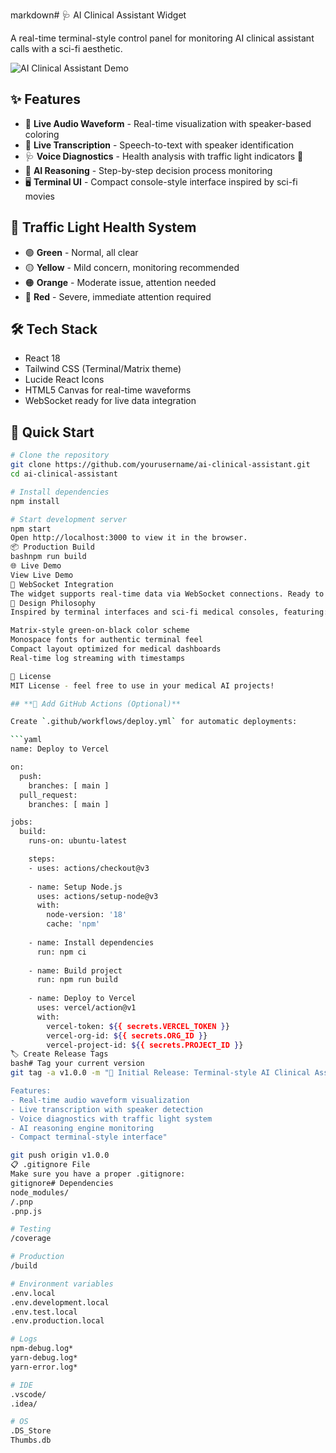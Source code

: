 markdown# 🩺 AI Clinical Assistant Widget

A real-time terminal-style control panel for monitoring AI clinical assistant calls with a sci-fi aesthetic.

![AI Clinical Assistant Demo](https://via.placeholder.com/800x400/000000/00ff00?text=AI+Clinical+Assistant+Terminal)

## ✨ Features

- 🎵 **Live Audio Waveform** - Real-time visualization with speaker-based coloring
- 💬 **Live Transcription** - Speech-to-text with speaker identification  
- 🩺 **Voice Diagnostics** - Health analysis with traffic light indicators 🚦
- 🧠 **AI Reasoning** - Step-by-step decision process monitoring
- 🖥️ **Terminal UI** - Compact console-style interface inspired by sci-fi movies

## 🚦 Traffic Light Health System

- 🟢 **Green** - Normal, all clear
- 🟡 **Yellow** - Mild concern, monitoring recommended
- 🟠 **Orange** - Moderate issue, attention needed  
- 🔴 **Red** - Severe, immediate attention required

## 🛠️ Tech Stack

- React 18
- Tailwind CSS (Terminal/Matrix theme)
- Lucide React Icons
- HTML5 Canvas for real-time waveforms
- WebSocket ready for live data integration

## 🚀 Quick Start

```bash
# Clone the repository
git clone https://github.com/yourusername/ai-clinical-assistant.git
cd ai-clinical-assistant

# Install dependencies
npm install

# Start development server
npm start
Open http://localhost:3000 to view it in the browser.
📦 Production Build
bashnpm run build
🌐 Live Demo
View Live Demo
🔌 WebSocket Integration
The widget supports real-time data via WebSocket connections. Ready to connect to your AI clinical assistant backend.
🎨 Design Philosophy
Inspired by terminal interfaces and sci-fi medical consoles, featuring:

Matrix-style green-on-black color scheme
Monospace fonts for authentic terminal feel
Compact layout optimized for medical dashboards
Real-time log streaming with timestamps

📄 License
MIT License - feel free to use in your medical AI projects!

## **🔧 Add GitHub Actions (Optional)**

Create `.github/workflows/deploy.yml` for automatic deployments:

```yaml
name: Deploy to Vercel

on:
  push:
    branches: [ main ]
  pull_request:
    branches: [ main ]

jobs:
  build:
    runs-on: ubuntu-latest

    steps:
    - uses: actions/checkout@v3
    
    - name: Setup Node.js
      uses: actions/setup-node@v3
      with:
        node-version: '18'
        cache: 'npm'
    
    - name: Install dependencies
      run: npm ci
    
    - name: Build project
      run: npm run build
    
    - name: Deploy to Vercel
      uses: vercel/action@v1
      with:
        vercel-token: ${{ secrets.VERCEL_TOKEN }}
        vercel-org-id: ${{ secrets.ORG_ID }}
        vercel-project-id: ${{ secrets.PROJECT_ID }}
🏷️ Create Release Tags
bash# Tag your current version
git tag -a v1.0.0 -m "🚀 Initial Release: Terminal-style AI Clinical Assistant

Features:
- Real-time audio waveform visualization
- Live transcription with speaker detection  
- Voice diagnostics with traffic light system
- AI reasoning engine monitoring
- Compact terminal-style interface"

git push origin v1.0.0
📋 .gitignore File
Make sure you have a proper .gitignore:
gitignore# Dependencies
node_modules/
/.pnp
.pnp.js

# Testing
/coverage

# Production
/build

# Environment variables
.env.local
.env.development.local
.env.test.local
.env.production.local

# Logs
npm-debug.log*
yarn-debug.log*
yarn-error.log*

# IDE
.vscode/
.idea/

# OS
.DS_Store
Thumbs.db
